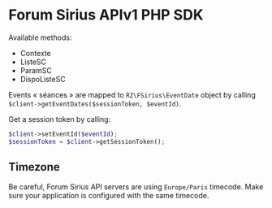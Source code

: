 # Forum Sirius APIv1 PHP SDK

Available methods:

- Contexte
- ListeSC
- ParamSC
- DispoListeSC

Events « séances » are mapped to `RZ\FSirius\EventDate` object by calling `$client->getEventDates($sessionToken, $eventId)`.

Get a session token by calling: 

```php
$client->setEventId($eventId); 
$sessionToken = $client->getSessionToken();
```

## Timezone

Be careful, Forum Sirius API servers are using `Europe/Paris` timecode. Make sure your application is configured with the same timecode.
